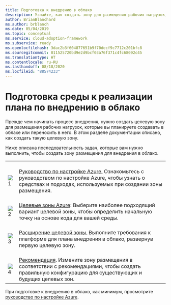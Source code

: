 ```yaml
---
title: Подготовка к внедрению в облако
description: Узнайте, как создать зону для размещения рабочих нагрузок, которые вы планируете создавать в облаке или переносить в него.
author: BrianBlanchard
ms.author: brblanch
ms.date: 05/04/2019
ms.topic: conceptual
ms.service: cloud-adoption-framework
ms.subservice: ready
ms.openlocfilehash: 3dac2b3f604877651b9f70decf9c7712c201bfc8
ms.sourcegitcommit: 011525720bd9e2d9bcf03a76f371c4fc68092c45
ms.translationtype: HT
ms.contentlocale: ru-RU
ms.lasthandoff: 08/18/2020
ms.locfileid: "88574233"
---
```

# <a name="ensure-the-environment-is-prepared-for-the-cloud-adoption-plan"></a>Подготовка среды к реализации плана по внедрению в облако

Прежде чем начинать процесс внедрения, нужно создать целевую зону для размещения рабочих нагрузок, которые вы планируете создавать в облаке или переносить в него. В этом разделе документации описано, как создать такую целевую зону.

Ниже описана последовательность задач, которые вам нужно выполнить, чтобы создать зону размещения для внедрения в облако.

|  |  |
|--|--|
| <br> ![1](../_images/icons/1.png) | <br> [Руководство по настройке Azure.](./azure-setup-guide/index.md) Ознакомьтесь с руководством по настройке Azure, чтобы узнать о средствах и подходах, используемых при создании зоны размещения. |
| <br> ![2](../_images/icons/2.png) | <br> [Целевые зоны Azure](./landing-zone/index.md): Выберите наиболее подходящий вариант целевой зоны, чтобы определить начальную точку на основе кода для вашей среды. |
| <br> ![3](../_images/icons/3.png) | <br> [Расширение целевой зоны.](./considerations/index.md) Выполните требования к платформе для плана внедрения в облако, развернув первую целевую зону. |
| <br> ![4](../_images/icons/4.png) | <br> [Рекомендация](./azure-best-practices/index.md). Измените зону размещения в соответствии с рекомендациями, чтобы создать правильную конфигурацию для существующих и будущих целевых зон. |

При подготовке к внедрению в облако, как минимум, просмотрите [руководство по настройке Azure](./azure-setup-guide/index.md).
